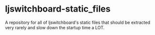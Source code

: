 # ljswitchboard-static_files
A repository for all of ljswitchboard's static files that should be extracted very rarely and slow down the startup time a LOT.

